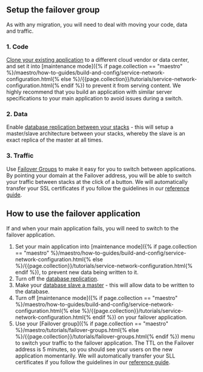 ## Setup the failover group

As with any migration, you will need to deal with moving your code, data and traffic. 


### 1. Code

[Clone your existing application](/{{page.collection}}/the-basics/stack-definition.html) to a different cloud vendor or data center, and set it into [maintenance mode]({% if page.collection == "maestro" %}/maestro/how-to-guides/build-and-config/service-network-configuration.html{% else %}/{{page.collection}}/tutorials/service-network-configuration.html{% endif %}) to prevent it from serving content. We highly recommend that you build an application with similar server specifications to your main application to avoid issues during a switch. 


### 2. Data

Enable [database replication between your stacks](/rails/how-to-guides/databases/database-replication.html) - this will setup a master/slave architecture between your stacks, whereby the slave is an exact replica of the master at all times. 


### 3. Traffic

Use [Failover Groups](/{{page.collection}}/tutorials/failover-groups.html) to make it easy for you to switch between applications. By pointing your domain at the Failover address, you will be able to switch your traffic between stacks at the click of a button. We will automatically transfer your SSL certificates if you follow the guidelines in our [reference guide](/{{page.collection}}/references/understanding-failover-groups.html#using-failover-groups-with-ssl-certificates).


## How to use the failover application

If and when your main application fails, you will need to switch to the failover application.

1.  Set your main application into [maintenance mode]({% if page.collection == "maestro" %}/maestro/how-to-guides/build-and-config/service-network-configuration.html{% else %}/{{page.collection}}/tutorials/service-network-configuration.html{% endif %}), to prevent new data being written to it.
2.  Turn off the [database replication](/rails/how-to-guides/databases/database-replication.html).
3.  Make your [database slave a master](/{{page.collection}}/references/toolbelt/toolbelt-commands.html#databases-promote-slave) - this will allow data to be written to the database.
4.  Turn off [maintenance mode]({% if page.collection == "maestro" %}/maestro/how-to-guides/build-and-config/service-network-configuration.html{% else %}/{{page.collection}}/tutorials/service-network-configuration.html{% endif %}) on your failover application.
5.  Use your [Failover group]({% if page.collection == "maestro" %}/maestro/tutorials/failover-groups.html{% else %}/{{page.collection}}/tutorials/failover-groups.html{% endif %}) menu to switch your traffic to the failover application. The TTL on the Failover address is 5 minutes, so you should see your users on the new application momentarily. We will automatically transfer your SLL certificates if you follow the guidelines in our [reference guide](/{{page.collection}}/references/understanding-failover-groups.html#using-failover-groups-with-ssl-certificates).

